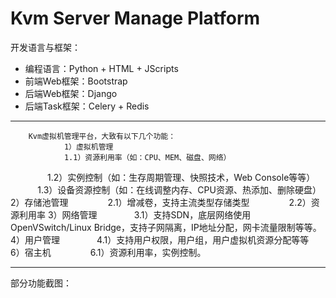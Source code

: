 Kvm Server Manage Platform
===========================
开发语言与框架：
* 编程语言：Python + HTML + JScripts
* 前端Web框架：Bootstrap 
* 后端Web框架：Django  
* 后端Task框架：Celery + Redis

---

        Kvm虚拟机管理平台，大致有以下几个功能：
                1）虚拟机管理
                1.1）资源利用率（如：CPU、MEM、磁盘、网络）
                1.2）实例控制（如：生存周期管理、快照技术，Web Console等等）
                1.3）设备资源控制（如：在线调整内存、CPU资源、热添加、删除硬盘）
                2）存储池管理
                2.1）增减卷，支持主流类型存储类型
                2.2）资源利用率
                3）网络管理
                3.1）支持SDN，底层网络使用OpenVSwitch/Linux Bridge，支持子网隔离，IP地址分配，网卡流量限制等等。
                4）用户管理
                4.1）支持用户权限，用户组，用户虚拟机资源分配等等                
                6）宿主机
                6.1）资源利用率，实例控制。


---
部分功能截图：
